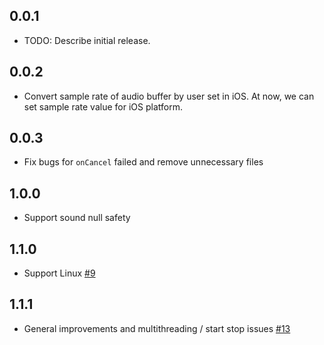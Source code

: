 ## 0.0.1

- TODO: Describe initial release.

## 0.0.2

- Convert sample rate of audio buffer by user set in iOS. At now, we can set sample rate value for iOS platform.

## 0.0.3

- Fix bugs for `onCancel` failed and remove unnecessary files

## 1.0.0

- Support sound null safety

## 1.1.0

- Support Linux [#9](https://github.com/ysak-y/flutter_audio_capture/pull/9)

## 1.1.1

- General improvements and multithreading / start stop issues [#13](https://github.com/ysak-y/flutter_audio_capture/pull/13)

